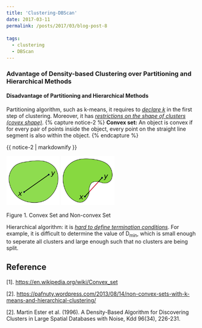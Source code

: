 ```yaml
---
title: 'Clustering-DBScan'
date: 2017-03-11
permalink: /posts/2017/03/blog-post-8

tags:
  - clustering
  - DBScan
---
```


### Advantage of Density-based Clustering over Partitioning and Hierarchical Methods
#### Disadvantage of Partitioning and Hierarchical Methods
Partitioning algorithm, such as k-means, it requires to <ins>*declare k*</ins> in the first step of clustering. Moreover, it has <ins>*restrictions on the shape of clusters (covex shape)*</ins>.
{% capture notice-2 %}
**Convex set:** An object is convex if for every pair of points inside the object, every point on the straight line segment is also within the object.
{% endcapture %}
<div class="notice--info">{{ notice-2 | markdownify }}</div>
<p float="left">
	<img src="/images/convex.png" width="140" />
	<img src="/images/nonconvex.png" width="140" />
</p>
Figure 1. Convex Set and Non-convex Set

Hierarchical algorithm: it is <ins>*hard to define termination conditions*</ins>. For example, it is difficult to determine the value of D<sub>min</sub>, which is small enough to seperate all clusters and large enough such that no clusters are being split. 

Reference
------
[1]. https://en.wikipedia.org/wiki/Convex_set

[2]. https://pafnuty.wordpress.com/2013/08/14/non-convex-sets-with-k-means-and-hierarchical-clustering/

[2]. Martin Ester et al. (1996). A Density-Based Algorithm for Discovering Clusters in Large Spatial Databases with Noise, Kdd 96(34), 226-231. 


